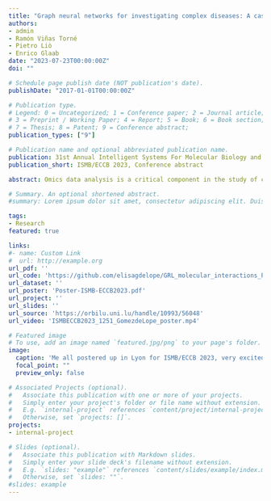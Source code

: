 ```yaml
---
title: "Graph neural networks for investigating complex diseases: A case study on Parkinson's Disease"
authors:
- admin
- Ramón Viñas Torné
- Pietro Liò
- Enrico Glaab
date: "2023-07-23T00:00:00Z"
doi: ""

# Schedule page publish date (NOT publication's date).
publishDate: "2017-01-01T00:00:00Z"

# Publication type.
# Legend: 0 = Uncategorized; 1 = Conference paper; 2 = Journal article;
# 3 = Preprint / Working Paper; 4 = Report; 5 = Book; 6 = Book section;
# 7 = Thesis; 8 = Patent; 9 = Conference abstract;
publication_types: ["9"]

# Publication name and optional abbreviated publication name.
publication: 31st Annual Intelligent Systems For Molecular Biology and the 22nd Annual European Conference on Computational Biology 2023
publication_short: ISMB/ECCB 2023, Conference abstract

abstract: Omics data analysis is a critical component in the study of complex diseases, but the high dimension and heterogeneity of the data often pose challenges that are difficult to address by classical statistical and machine learning methods. Recently, structured data analyses using graph neural networks (GNNs) have emerged as a promising complementary approach, particularly for investigating the relational information between samples. However, it is still unclear which strategies for designing and optimizing GNNs are most effective when working with real-world data from complex disorders, such as Parkinson's disease (PD). Our study addresses this gap by examining the application of various GNN models, including Graph Convolutional Network, ChebyNet, and Graph Attention Network, to identify and interpret discriminative patterns between PD patients and controls using omics data. The developed pipeline integrates Lasso penalty-based feature selection, similarity graph construction, and final modeling for sample classification. Through an end-to-end model building and evaluation process, we assess the practical utility of the pipeline on independent PD omics datasets. Overall, our analyses highlight some of the benefits and challenges of using graph structure data for machine learning analysis of disease-related omics data and provide directions for further research.

# Summary. An optional shortened abstract.
#summary: Lorem ipsum dolor sit amet, consectetur adipiscing elit. Duis posuere tellus ac convallis placerat. Proin tincidunt magna sed ex sollicitudin condimentum.

tags:
- Research
featured: true

links:
#- name: Custom Link
#  url: http://example.org
url_pdf: ''
url_code: 'https://github.com/elisagdelope/GRL_molecular_interactions_PD'
url_dataset: ''
url_poster: 'Poster-ISMB-ECCB2023.pdf'
url_project: ''
url_slides: ''
url_source: 'https://orbilu.uni.lu/handle/10993/56048'
url_video: 'ISMBECCB2023_1251_GomezdeLope_poster.mp4'

# Featured image
# To use, add an image named `featured.jpg/png` to your page's folder. 
image:
  caption: 'Me all postered up in Lyon for ISMB/ECCB 2023, very excited to present my work on GNNs for the first time'
  focal_point: ""
  preview_only: false

# Associated Projects (optional).
#   Associate this publication with one or more of your projects.
#   Simply enter your project's folder or file name without extension.
#   E.g. `internal-project` references `content/project/internal-project/index.md`.
#   Otherwise, set `projects: []`.
projects:
- internal-project

# Slides (optional).
#   Associate this publication with Markdown slides.
#   Simply enter your slide deck's filename without extension.
#   E.g. `slides: "example"` references `content/slides/example/index.md`.
#   Otherwise, set `slides: ""`.
#slides: example
---
```


